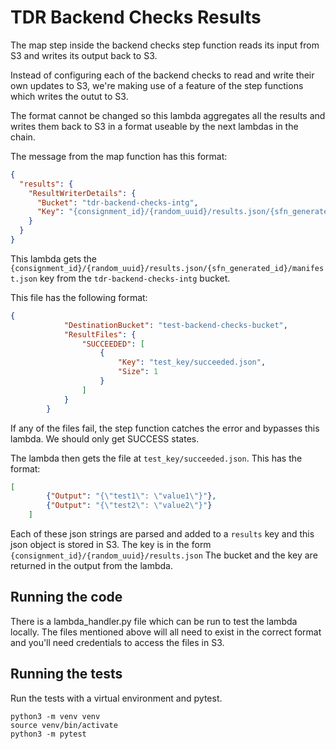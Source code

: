 # TDR Backend Checks Results

The map step inside the backend checks step function reads its input from S3 and writes its output back to S3.

Instead  of configuring each of the backend checks to read and write their own updates to S3, we're making use of a feature of the step functions which writes the outut to S3.

The format cannot be changed so this lambda aggregates all the results and writes them back to S3 in a format useable by the next lambdas in the chain.

The message from the map function has this format:

```json
{
  "results": {
    "ResultWriterDetails": {
      "Bucket": "tdr-backend-checks-intg",
      "Key": "{consignment_id}/{random_uuid}/results.json/{sfn_generated_id}/manifest.json"
    }
  }
}
```
This lambda gets the `{consignment_id}/{random_uuid}/results.json/{sfn_generated_id}/manifest.json` key from the `tdr-backend-checks-intg` bucket.

This file has the following format:
```json
{
            "DestinationBucket": "test-backend-checks-bucket",
            "ResultFiles": {
                "SUCCEEDED": [
                    {
                        "Key": "test_key/succeeded.json",
                        "Size": 1
                    }
                ]
            }
        }
```
If any of the files fail, the step function catches the error and bypasses this lambda. We should only get SUCCESS states.

The lambda then gets the file at `test_key/succeeded.json`. This has the format:

```json
[
        {"Output": "{\"test1\": \"value1\"}"},
        {"Output": "{\"test2\": \"value2\"}"}
    ]
```
Each of these json strings are parsed and added to a `results` key and this json object is stored in S3. 
The key is in the form `{consignment_id}/{random_uuid}/results.json` The bucket and the key are returned in the output from the lambda.

## Running the code
There is a lambda_handler.py file which can be run to test the lambda locally. The files mentioned above will all need to exist in the correct format and you'll need credentials to access the files in S3.

## Running the tests
Run the tests with a virtual environment and pytest.
```commandline
python3 -m venv venv
source venv/bin/activate
python3 -m pytest
```
